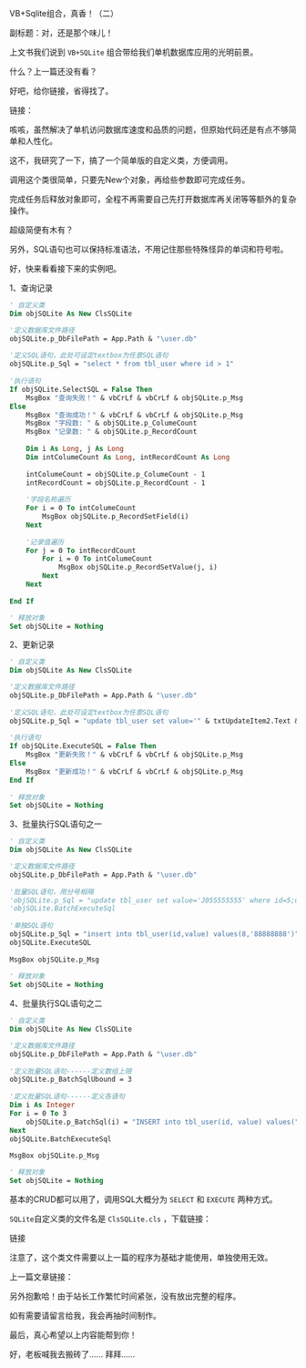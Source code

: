 VB+Sqlite组合，真香！（二）

副标题：对，还是那个味儿！



上文书我们说到 `VB+SQLite` 组合带给我们单机数据库应用的光明前景。

什么？上一篇还没有看？

好吧，给你链接，省得找了。

链接：

咳咳，虽然解决了单机访问数据库速度和品质的问题，但原始代码还是有点不够简单和人性化。

这不，我研究了一下，搞了一个简单版的自定义类，方便调用。



调用这个类很简单，只要先New个对象，再给些参数即可完成任务。

完成任务后释放对象即可，全程不再需要自己先打开数据库再关闭等等额外的复杂操作。

超级简便有木有？

另外，SQL语句也可以保持标准语法，不用记住那些特殊怪异的单词和符号啦。

好，快来看看接下来的实例吧。



1、查询记录

```vb
' 自定义类
Dim objSQLite As New ClsSQLite

'定义数据库文件路径
objSQLite.p_DbFilePath = App.Path & "\user.db"
    
'定义SQL语句，此处可设定textbox为任意SQL语句
objSQLite.p_Sql = "select * from tbl_user where id > 1"
    
'执行语句
If objSQLite.SelectSQL = False Then
    MsgBox "查询失败！" & vbCrLf & vbCrLf & objSQLite.p_Msg
Else
    MsgBox "查询成功！" & vbCrLf & vbCrLf & objSQLite.p_Msg
    MsgBox "字段数: " & objSQLite.p_ColumeCount
    MsgBox "记录数: " & objSQLite.p_RecordCount
        
    Dim i As Long, j As Long
    Dim intColumeCount As Long, intRecordCount As Long
    
    intColumeCount = objSQLite.p_ColumeCount - 1
    intRecordCount = objSQLite.p_RecordCount - 1
        
    '字段名称遍历
    For i = 0 To intColumeCount
        MsgBox objSQLite.p_RecordSetField(i)
    Next
        
    '记录值遍历
    For j = 0 To intRecordCount
        For i = 0 To intColumeCount
            MsgBox objSQLite.p_RecordSetValue(j, i)
        Next
    Next
        
End If

' 释放对象
Set objSQLite = Nothing
```



2、更新记录

```vb
' 自定义类
Dim objSQLite As New ClsSQLite

'定义数据库文件路径
objSQLite.p_DbFilePath = App.Path & "\user.db"
    
'定义SQL语句，此处可设定textbox为任意SQL语句
objSQLite.p_Sql = "update tbl_user set value='" & txtUpdateItem2.Text & "' where id=" & txtUpdateItem1.Text
    
'执行语句
If objSQLite.ExecuteSQL = False Then
    MsgBox "更新失败！" & vbCrLf & vbCrLf & objSQLite.p_Msg
Else
    MsgBox "更新成功！" & vbCrLf & vbCrLf & objSQLite.p_Msg
End If
    
' 释放对象
Set objSQLite = Nothing
```



3、批量执行SQL语句之一

```vb
' 自定义类
Dim objSQLite As New ClsSQLite

'定义数据库文件路径
objSQLite.p_DbFilePath = App.Path & "\user.db"
    
'批量SQL语句，用分号相隔
'objSQLite.p_Sql = "update tbl_user set value='J055555555' where id=5;update tbl_user set value='K066666666' where id=6;insert into tbl_user(id,value) values(9,'ABC123')"
'objSQLite.BatchExecuteSql
    
'单独SQL语句
objSQLite.p_Sql = "insert into tbl_user(id,value) values(8,'88888888')"
objSQLite.ExecuteSQL
    
MsgBox objSQLite.p_Msg
    
' 释放对象
Set objSQLite = Nothing
```



4、批量执行SQL语句之二

```vb
' 自定义类
Dim objSQLite As New ClsSQLite

'定义数据库文件路径
objSQLite.p_DbFilePath = App.Path & "\user.db"
    
'定义批量SQL语句------定义数组上限
objSQLite.p_BatchSqlUbound = 3
    
'定义批量SQL语句------定义各语句
Dim i As Integer
For i = 0 To 3
	objSQLite.p_BatchSql(i) = "INSERT into tbl_user(id, value) values(" & i + 10 & ",'xxxxxxxx')"
Next
objSQLite.BatchExecuteSql
    
MsgBox objSQLite.p_Msg

' 释放对象
Set objSQLite = Nothing
```



基本的CRUD都可以用了，调用SQL大概分为 `SELECT` 和 `EXECUTE` 两种方式。

`SQLite`自定义类的文件名是 `ClsSQLite.cls` ，下载链接：

链接

注意了，这个类文件需要以上一篇的程序为基础才能使用，单独使用无效。

上一篇文章链接：



另外抱歉哈！由于站长工作繁忙时间紧张，没有放出完整的程序。

如有需要请留言给我，我会再抽时间制作。

最后，真心希望以上内容能帮到你！

好，老板喊我去搬砖了...... 拜拜......